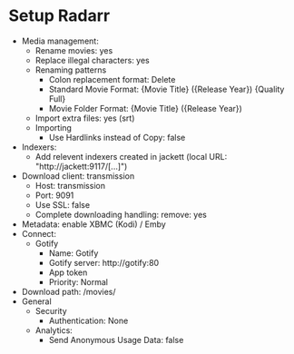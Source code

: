 # Setup Radarr
- Media management:
  - Rename movies: yes
  - Replace illegal characters: yes
  - Renaming patterns
    - Colon replacement format: Delete
    - Standard Movie Format: {Movie Title} ({Release Year}) {Quality Full}
    - Movie Folder Format: {Movie Title} ({Release Year})
  - Import extra files: yes (srt)
  - Importing
    - Use Hardlinks instead of Copy: false
- Indexers:
  - Add relevent indexers created in jackett (local URL: "http://jackett:9117/[...]")
- Download client: transmission
  - Host: transmission
  - Port: 9091
  - Use SSL: false
  - Complete downloading handling: remove: yes
- Metadata: enable XBMC (Kodi) / Emby
- Connect:
  - Gotify
    - Name: Gotify
    - Gotify server: http://gotify:80
    - App token
    - Priority: Normal
- Download path: /movies/
- General
  - Security
    - Authentication: None
  - Analytics:
    - Send Anonymous Usage Data: false
